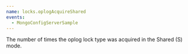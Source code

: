 ```yaml
---
name: locks.oplogAcquireShared
events:
  - MongoConfigServerSample
---
```


The number of times the oplog lock type was acquired in the Shared (S) mode.
